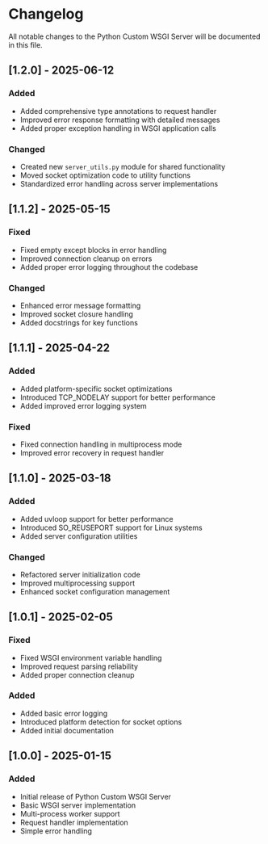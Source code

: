 # Changelog

All notable changes to the Python Custom WSGI Server will be documented in this file.

## [1.2.0] - 2025-06-12
### Added
- Added comprehensive type annotations to request handler
- Improved error response formatting with detailed messages
- Added proper exception handling in WSGI application calls

### Changed
- Created new `server_utils.py` module for shared functionality
- Moved socket optimization code to utility functions
- Standardized error handling across server implementations

## [1.1.2] - 2025-05-15
### Fixed
- Fixed empty except blocks in error handling
- Improved connection cleanup on errors
- Added proper error logging throughout the codebase

### Changed
- Enhanced error message formatting
- Improved socket closure handling
- Added docstrings for key functions

## [1.1.1] - 2025-04-22
### Added
- Added platform-specific socket optimizations
- Introduced TCP_NODELAY support for better performance
- Added improved error logging system

### Fixed
- Fixed connection handling in multiprocess mode
- Improved error recovery in request handler

## [1.1.0] - 2025-03-18
### Added
- Added uvloop support for better performance
- Introduced SO_REUSEPORT support for Linux systems
- Added server configuration utilities

### Changed
- Refactored server initialization code
- Improved multiprocessing support
- Enhanced socket configuration management

## [1.0.1] - 2025-02-05
### Fixed
- Fixed WSGI environment variable handling
- Improved request parsing reliability
- Added proper connection cleanup

### Added
- Added basic error logging
- Introduced platform detection for socket options
- Added initial documentation

## [1.0.0] - 2025-01-15
### Added
- Initial release of Python Custom WSGI Server
- Basic WSGI server implementation
- Multi-process worker support
- Request handler implementation
- Simple error handling